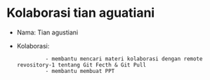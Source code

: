 # Kolaborasi tian aguatiani
- Nama: Tian agustiani
- Kolaborasi:

               - membantu mencari materi kolaborasi dengan remote revository-1 tentang Git Fecth & Git Pull
               - membantu membuat PPT
